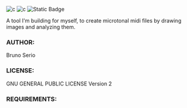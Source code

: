 ![c](https://img.shields.io/badge/C-00599C?style=for-the-badge&logo=c&logoColor=white) 
![c](https://img.shields.io/badge/Python-FFD43B?style=for-the-badge&logo=python&logoColor=blue)
![Static Badge](https://img.shields.io/badge/License-GPL_v2-blue?style=for-the-badge)

A tool I'm building for myself, to create microtonal midi files by drawing images and analyzing them.

### AUTHOR:
Bruno Serio

### LICENSE:
GNU GENERAL PUBLIC LICENSE Version 2

### REQUIREMENTS:
        
